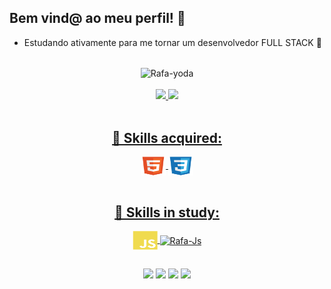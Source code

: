 ## Bem vind@ ao meu perfil! 👋

- Estudando ativamente para me tornar um desenvolvedor FULL STACK 🥶
 
<div align="center"><br>
  <img align="center" alt="Rafa-yoda" width=200px" src="https://pa1.narvii.com/6594/092a6cbdf933a3e53efca88e63d0c09805343bdc_hq.gif">
</div>
 
 <div align="center"><br>
  <a href="https://github.com/jhordanleandro">
  <img height="180em" src="https://github-readme-stats.vercel.app/api?username=jhordanleandro&show_icons=true&theme=dark&include_all_commits=true&count_private=true"/>
  <img height="180em" src="https://github-readme-stats.vercel.app/api/top-langs/?username=jhordanleandro&layout=compact&langs_count=7&theme=dark"/>
</div>

                                                                                                                                                 
 
                                                                                                                                                 
 <div style="display: inline_block" align="center"><br>
  <h2>🤩 Skills acquired:</h2>                          
  <img align="center" alt="Rafa-HTML" height="30" width="40" src="https://raw.githubusercontent.com/devicons/devicon/master/icons/html5/html5-original.svg">
  <img align="center" alt="Rafa-CSS" height="30" width="40" src="https://raw.githubusercontent.com/devicons/devicon/master/icons/css3/css3-original.svg">
 </div>
 
 <div style="display:inline_block" align="center"><br>
  <h2>🚀 Skills in study:</h2>                          
  <img align="center" alt="Rafa-Js" height="30" width="40" src="https://raw.githubusercontent.com/devicons/devicon/master/icons/javascript/javascript-plain.svg">
  <img align="center" alt="Rafa-Js" height="30" width="40" src="hhttps://cdn.jsdelivr.net/gh/devicons/devicon@v2.15.1/devicon.min.css">
 </div>
                                                                                                                                                 

##

<div align="center">
<a href="https://www.linkedin.com/in/jhordanleandro/" target="_blank"><img src="https://img.shields.io/badge/LinkedIn-0077B5?style=for-the-badge&logo=linkedin&logoColor=white"target="_black"></a>
<a href="https://www.youtube.com/c/JhordanLeandro" target="_blank"><img src="https://img.shields.io/badge/YouTube-FF0000?style=for-the-badge&logo=youtube&logoColor=white" target="_blank"></a>
<a href="https://www.instagram.com/jhordanleandro/" target="_blank"><img src="https://img.shields.io/badge/Instagram-E4405F?style=for-the-badge&logo=instagram&logoColor=white" target="_blank"></a>
<a href="https://wa.me/5588992454062" target="_blank"><img src="https://img.shields.io/badge/WhatsApp-25D366?style=for-the-badge&logo=whatsapp&logoColor=white" target="_blank"></a>
</div>


<!--
 icones: https://devicon.dev/
 images redes sociais: https://dev.to/envoy_/150-badges-for-github-pnk
-->
